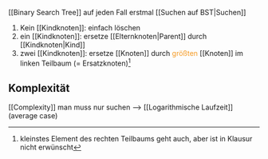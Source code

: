 [[Binary Search Tree]]
auf jeden Fall erstmal [[Suchen auf BST|Suchen]]
1. Kein [[Kindknoten]]: einfach löschen
2. ein [[Kindknoten]]: ersetze [[Elternknoten|Parent]] durch [[Kindknoten|Kind]]
3. zwei [[Kindknoten]]: ersetze [[Knoten]] durch <span style="color:rgb(245, 154, 35)">größten</span> [[Knoten]] im linken Teilbaum (= Ersatzknoten)[^1]


## Komplexität
[[Complexity]]
man muss nur suchen --> [[Logarithmische Laufzeit]] (average case)




[^1]: kleinstes Element des rechten Teilbaums geht auch, aber ist in Klausur  nicht erwünscht